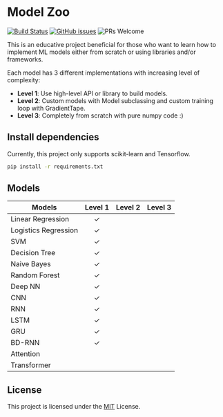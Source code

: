 # Model Zoo

[![Build Status](https://travis-ci.com/dangne/model-zoo.svg?branch=master)](https://travis-ci.com/github/dangne/model-zoo) [![GitHub issues](https://img.shields.io/github/issues/dangne/model-zoo.svg)](https://GitHub.com/dangne/model-zoo/issues/) ![PRs Welcome](https://img.shields.io/badge/PRs-welcome-brightgreen.svg)



This is an educative project beneficial for those who want to learn how to implement ML models either from scratch or using libraries and/or frameworks.

Each model has 3 different implementations with increasing level of complexity:

- **Level 1**: Use high-level API or library to build models.
- **Level 2**: Custom models with Model subclassing and custom training loop with GradientTape.
- **Level 3**: Completely from scratch with pure numpy code :)



## Install dependencies

Currently, this project only supports scikit-learn and Tensorflow. 

```bash
pip install -r requirements.txt
```



## Models

| Models               | Level 1 | Level 2 | Level 3 |
| -------------------- | :-----: | :-----: | :-----: |
| Linear Regression    |    ✓    |         |         |
| Logistics Regression |    ✓    |         |         |
| SVM                  |    ✓    |         |         |
| Decision Tree        |    ✓    |         |         |
| Naive Bayes          |    ✓    |         |         |
| Random Forest        |    ✓    |         |         |
| Deep NN              |    ✓    |         |         |
| CNN                  |    ✓    |         |         |
| RNN                  |    ✓    |         |         |
| LSTM                 |    ✓    |         |         |
| GRU                  |    ✓    |         |         |
| BD-RNN               |    ✓    |         |         |
| Attention            |         |         |         |
| Transformer          |         |         |         |



## License

This project is licensed under the [MIT](https://github.com/dangne/model-zoo/blob/master/LICENSE) License.